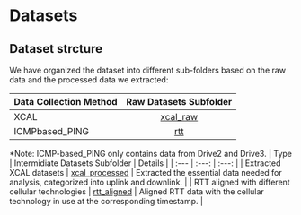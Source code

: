 # Datasets
## Dataset strcture

We have organized the dataset into different sub-folders based on the raw data and the processed data we extracted:

| Data Collection Method | Raw Datasets Subfolder |
| :--- | :---: |
| XCAL | [xcal_raw](./xcal_raw) |
| ICMPbased_PING | [rtt](./rtt) |
*Note: ICMP-based_PING only contains data from Drive2 and Drive3.
| Type | Intermidiate Datasets Subfolder | Details |
| :--- | :---: | :---: |
| Extracted XCAL datasets | [xcal_processed](./xcal_processed) | Extracted the essential data needed for analysis, categorized into uplink and downlink. |
| RTT aligned with different cellular technologies | [rtt_aligned](./rtt_aligned) | Aligned RTT data with the cellular technology in use at the corresponding timestamp. |

